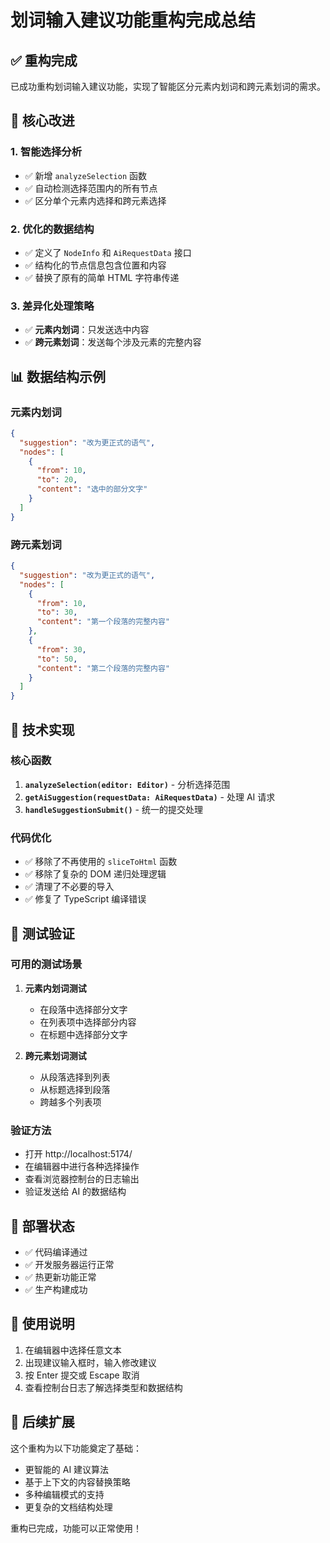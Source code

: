 # 划词输入建议功能重构完成总结

## ✅ 重构完成

已成功重构划词输入建议功能，实现了智能区分元素内划词和跨元素划词的需求。

## 🎯 核心改进

### 1. 智能选择分析
- ✅ 新增 `analyzeSelection` 函数
- ✅ 自动检测选择范围内的所有节点
- ✅ 区分单个元素内选择和跨元素选择

### 2. 优化的数据结构
- ✅ 定义了 `NodeInfo` 和 `AiRequestData` 接口
- ✅ 结构化的节点信息包含位置和内容
- ✅ 替换了原有的简单 HTML 字符串传递

### 3. 差异化处理策略
- ✅ **元素内划词**：只发送选中内容
- ✅ **跨元素划词**：发送每个涉及元素的完整内容

## 📊 数据结构示例

### 元素内划词
```json
{
  "suggestion": "改为更正式的语气",
  "nodes": [
    {
      "from": 10,
      "to": 20,
      "content": "选中的部分文字"
    }
  ]
}
```

### 跨元素划词
```json
{
  "suggestion": "改为更正式的语气",
  "nodes": [
    {
      "from": 10,
      "to": 30,
      "content": "第一个段落的完整内容"
    },
    {
      "from": 30,
      "to": 50,
      "content": "第二个段落的完整内容"
    }
  ]
}
```

## 🔧 技术实现

### 核心函数
1. **`analyzeSelection(editor: Editor)`** - 分析选择范围
2. **`getAiSuggestion(requestData: AiRequestData)`** - 处理 AI 请求
3. **`handleSuggestionSubmit()`** - 统一的提交处理

### 代码优化
- ✅ 移除了不再使用的 `sliceToHtml` 函数
- ✅ 移除了复杂的 DOM 递归处理逻辑
- ✅ 清理了不必要的导入
- ✅ 修复了 TypeScript 编译错误

## 🧪 测试验证

### 可用的测试场景
1. **元素内划词测试**
   - 在段落中选择部分文字
   - 在列表项中选择部分内容
   - 在标题中选择部分文字

2. **跨元素划词测试**
   - 从段落选择到列表
   - 从标题选择到段落
   - 跨越多个列表项

### 验证方法
- 打开 http://localhost:5174/
- 在编辑器中进行各种选择操作
- 查看浏览器控制台的日志输出
- 验证发送给 AI 的数据结构

## 🚀 部署状态

- ✅ 代码编译通过
- ✅ 开发服务器运行正常
- ✅ 热更新功能正常
- ✅ 生产构建成功

## 📝 使用说明

1. 在编辑器中选择任意文本
2. 出现建议输入框时，输入修改建议
3. 按 Enter 提交或 Escape 取消
4. 查看控制台日志了解选择类型和数据结构

## 🔮 后续扩展

这个重构为以下功能奠定了基础：
- 更智能的 AI 建议算法
- 基于上下文的内容替换策略
- 多种编辑模式的支持
- 更复杂的文档结构处理

重构已完成，功能可以正常使用！
